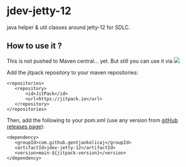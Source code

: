 # jdev-jetty-12

java helper & util classes around jetty-12 for SDLC.

## How to use it ?

This is not pushed to Maven central... yet. But still you can use it
via [![](https://jitpack.io/v/gentjankolicaj/jdev-jetty-12.svg)](https://jitpack.io/#gentjankolicaj/jdev-jetty-12)

Add the jitpack repository to your maven repositories:

 ```
<repositories>
    <repository>
        <id>JitPack</id>
        <url>https://jitpack.io</url>
    </repository>
</repositories>
 ```

Then, add the following to your pom.xml (use any version
from [gitHub releases page](https://github.com/gentjankolicaj/jdev-jetty-12/releases)):

 ```
<dependency>
    <groupId>com.github.gentjankolicaj</groupId>
    <artifactId>jdev-jetty-12</artifactId>
    <version>main-${jitpack-version}</version>
</dependency>
 ```

